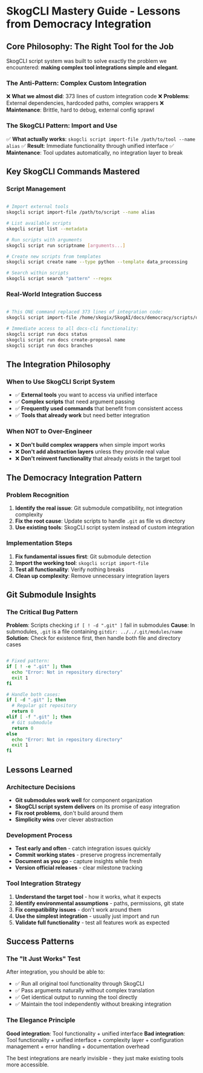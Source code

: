 # SkogCLI Mastery Guide - Lessons from Democracy Integration

## Core Philosophy: The Right Tool for the Job

SkogCLI script system was built to solve exactly the problem we encountered: **making complex tool integrations simple and elegant**.

### The Anti-Pattern: Complex Custom Integration
❌ **What we almost did**: 373 lines of custom integration code
❌ **Problems**: External dependencies, hardcoded paths, complex wrappers
❌ **Maintenance**: Brittle, hard to debug, external config sprawl

### The SkogCLI Pattern: Import and Use
✅ **What actually works**: `skogcli script import-file /path/to/tool --name alias`
✅ **Result**: Immediate functionality through unified interface
✅ **Maintenance**: Tool updates automatically, no integration layer to break

## Key SkogCLI Commands Mastered

### Script Management
```bash

# Import external tools
skogcli script import-file /path/to/script --name alias

# List available scripts
skogcli script list --metadata

# Run scripts with arguments
skogcli script run scriptname [arguments...]

# Create new scripts from templates
skogcli script create name --type python --template data_processing

# Search within scripts
skogcli script search "pattern" --regex
```

### Real-World Integration Success
```bash

# This ONE command replaced 373 lines of integration code:
skogcli script import-file /home/skogix/SkogAI/docs/democracy/scripts/docs-cli --name docs

# Immediate access to all docs-cli functionality:
skogcli script run docs status
skogcli script run docs create-proposal name
skogcli script run docs branches
```

## The Integration Philosophy

### When to Use SkogCLI Script System
- ✅ **External tools** you want to access via unified interface
- ✅ **Complex scripts** that need argument passing
- ✅ **Frequently used commands** that benefit from consistent access
- ✅ **Tools that already work** but need better integration

### When NOT to Over-Engineer
- ❌ **Don't build complex wrappers** when simple import works
- ❌ **Don't add abstraction layers** unless they provide real value
- ❌ **Don't reinvent functionality** that already exists in the target tool

## The Democracy Integration Pattern

### Problem Recognition
1. **Identify the real issue**: Git submodule compatibility, not integration complexity
2. **Fix the root cause**: Update scripts to handle `.git` as file vs directory
3. **Use existing tools**: SkogCLI script system instead of custom integration

### Implementation Steps
1. **Fix fundamental issues first**: Git submodule detection
2. **Import the working tool**: `skogcli script import-file`
3. **Test all functionality**: Verify nothing breaks
4. **Clean up complexity**: Remove unnecessary integration layers

## Git Submodule Insights

### The Critical Bug Pattern
**Problem**: Scripts checking `if [ ! -d ".git" ]` fail in submodules
**Cause**: In submodules, `.git` is a file containing `gitdir: ../../.git/modules/name`
**Solution**: Check for existence first, then handle both file and directory cases

```bash

# Fixed pattern:
if [ ! -e ".git" ]; then
  echo "Error: Not in repository directory"
  exit 1
fi

# Handle both cases:
if [ -d ".git" ]; then
  # Regular git repository
  return 0
elif [ -f ".git" ]; then
  # Git submodule
  return 0
else
  echo "Error: Not in repository directory"
  exit 1
fi
```

## Lessons Learned

### Architecture Decisions
- **Git submodules work well** for component organization
- **SkogCLI script system delivers** on its promise of easy integration
- **Fix root problems**, don't build around them
- **Simplicity wins** over clever abstraction

### Development Process
- **Test early and often** - catch integration issues quickly
- **Commit working states** - preserve progress incrementally
- **Document as you go** - capture insights while fresh
- **Version official releases** - clear milestone tracking

### Tool Integration Strategy
1. **Understand the target tool** - how it works, what it expects
2. **Identify environmental assumptions** - paths, permissions, git state
3. **Fix compatibility issues** - don't work around them
4. **Use the simplest integration** - usually just import and run
5. **Validate full functionality** - test all features work as expected

## Success Patterns

### The "It Just Works" Test
After integration, you should be able to:
- ✅ Run all original tool functionality through SkogCLI
- ✅ Pass arguments naturally without complex translation
- ✅ Get identical output to running the tool directly
- ✅ Maintain the tool independently without breaking integration

### The Elegance Principle
**Good integration**: Tool functionality + unified interface
**Bad integration**: Tool functionality + unified interface + complexity layer + configuration management + error handling + documentation overhead

The best integrations are nearly invisible - they just make existing tools more accessible.